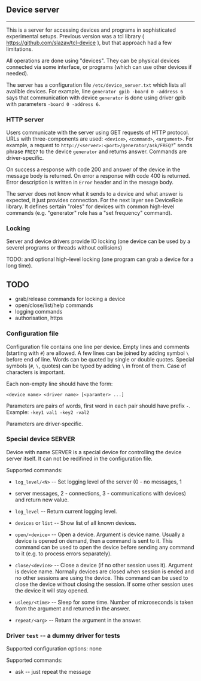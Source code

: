 ## Device server
---

This is a server for accessing devices and programs in sophisticated
experimental setups. Previous version was a tcl library (
https://github.com/slazav/tcl-device ), but that approach had a few
limitations.

All operations are done using "devices". They can be physical devices
connected via some interface, or programs (which can use other
devices if needed).

The server has a configuration file `/etc/device_server.txt` which lists
all avalible devices. For example, line `generator gpib -board 0 -address
6` says that communication with device `generator` is done using driver
gpib with parameters `-board 0 -address 6`.

### HTTP server

Users communicate with the server using GET requests of HTTP protocol.
URLs with three-components are used: `<device>`, `<command>`,
`<argument>`. For example, a request to
`http://<server>:<port>/generator/ask/FREQ?`" sends phrase `FREQ?` to
the device `generator` and returns answer. Commands are driver-specific.

On success a response with code 200 and answer of the device in the
message body is returned. On error a response with code 400 is returned.
Error description is written in `Error` header and in the mesage body.

The server does not know what it sends to a device and what answer is
expected, it just provides connection. For the next layer see DeviceRole
library. It defines sertain "roles" for devices with common high-level
commands (e.g. "generator" role has a "set frequency" command).

### Locking

Server and device drivers provide IO locking (one device can be used by a
severel programs or threads without collisions)

TODO: and optional high-level locking (one program can grab a device for
a long time).

## TODO

- grab/release commands for locking a device
- open/close/list/help commands
- logging commands
- authorisation, https

### Configuration file

Configuration file contains one line per device. Empty lines and
comments (starting with `#`) are allowed. A few lines can be joined by
adding symbol `\` before end of line. Words can be quoted by single
or double quotes. Special symbols (`#`, `\`, quotes) can be typed by
adding `\` in front of them. Case of characters is important.

Each non-empty line should have the form:
```
<device name> <driver name> [<paramter> ...]
```

Parameters are pairs of words, first word in each pair should have prefix
`-`. Example: `-key1 val1 -key2 -val2`

Parameters are driver-specific.

### Special device SERVER

Device with name SERVER is a special device for controlling the device server
itself. It can not be redifined in the configuration file.

Supported commands:

* `log_level/<N>` -- Set logging level of the server (0 - no messages, 1
- server messages,  2 - connections, 3 - communications with devices) and
return new value.

* `log_level` -- Return current logging level.

* `devices` or `list` -- Show list of all known devices.

* `open/<device>` -- Open a device. Argument is device name. Usually a device
is opened on demand, then a command is sent to it. This command can be
used to open the device before sending any command to it (e.g. to
process errors separately).

* `close/<device>` -- Close a device (if no other session uses it).
Argument is device name. Normally devices are closed when session is ended
and no other sessions are using the device. This command can be used to
close the device without closing the session. If some other session uses
the device it will stay opened.

* `usleep/<time>` -- Sleep for some time. Number of microseconds is taken
from the argument and returned in the answer.

* `repeat/<arg>` -- Return the argument in the answer.


### Driver `test` -- a dummy driver for tests

Supported configuration options: none

Supported commands:
* ask -- just repeat the message

